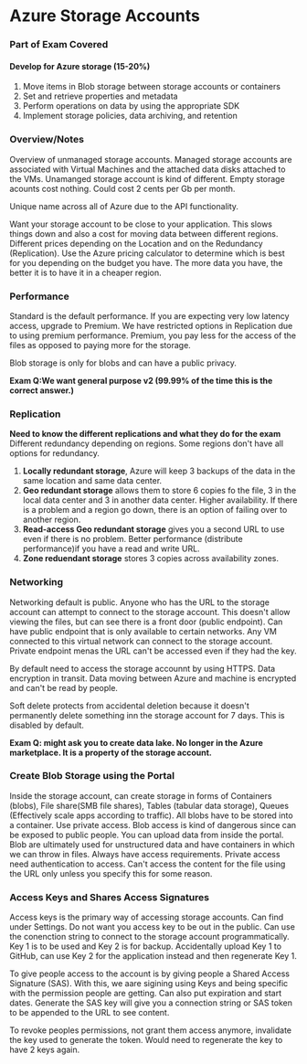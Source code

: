 # Azure Storage Accounts

### Part of Exam Covered
#### Develop for Azure storage (15-20%)
1. Move items in Blob storage between storage accounts or containers
2. Set and retrieve properties and metadata
3. Perform operations on data by using the appropriate SDK
4. Implement storage policies, data archiving, and retention

### Overview/Notes
Overview of unmanaged storage accounts.
Managed storage accounts are associated with Virtual Machines and the attached data disks attached to the VMs.
Unamanged storage account is kind of different.
Empty storage acounts cost nothing. Could cost 2 cents per Gb per month.

Unique name across all of Azure due to the API functionality.

Want your storage account to be close to your application. This slows things down and also a cost for moving data between different regions.
Different prices depending on the Location and on the Redundancy (Replication). Use the Azure pricing calculator to determine which is best for you depending on the budget you have.
The more data you have, the better it is to have it in a cheaper region.

### Performance
Standard is the default performance. If you are expecting very low latency access, upgrade to Premium. We have restricted options in Replication due to using premium performance.
Premium, you pay less for the access of the files as opposed to paying more for the storage.

Blob storage is only for blobs and can have a public privacy.

**Exam Q:We want general purpose v2 (99.99% of the time this is the correct answer.)**

### Replication
**Need to know the different replications and what they do for the exam**
Different redundancy depending on regions. Some regions don't have all options for redundancy.
1. **Locally redundant storage**, Azure will keep 3 backups of the data in the same location and same data center.
2. **Geo redundant storage** allows them to store 6 copies fo the file, 3 in the local data center and 3 in another data center. Higher availability. If there is a problem and a region go down, there is an option of failing over to another region.
3. **Read-access Geo redundant storage** gives you a second URL to use even if there is no problem. Better performance (distribute performance)if you have a read and write URL.
4. **Zone reduendant storage** stores 3 copies across availability zones.

### Networking
Networking default is public. Anyone who has the URL to the storage account can attempt to connect to the storage account. This doesn't allow viewing the files, but can see there is a front door (public endpoint). Can have public endpoint that is only available to certain networks. Any VM connected to this virtual network can connect to the storage account. Private endpoint menas the URL can't be accessed even if they had the key.

By default need to access the storage accounnt by using HTTPS. Data encryption in transit. Data moving between Azure and machine is encrypted and can't be read by people.

Soft delete protects from accidental deletion because it doesn't permanently delete something inn the storage account for 7 days. This is disabled by default.

**Exam Q: might ask you to create data lake. No longer in the Azure marketplace. It is a property of the storage account.**

### Create Blob Storage using the Portal
Inside the storage account, can create storage in forms of Containers (blobs), File share(SMB file shares), Tables (tabular data storage), Queues (Effectively scale apps according to traffic).
All blobs have to be stored into a container. 
Use private access. Blob access is kind of dangerous since can be exposed to public people.
You can upload data from inside the portal.
Blob are ultimately used for unstructured data and have containers in which we can throw in files.
Always have access requirements.
Private access need authentication to access. Can't access the content for the file using the URL only unless you specify this for some reason.

### Access Keys and Shares Access Signatures
Access keys is the primary way of accessing storage accounts. Can find under Settings. Do not want you access key to be out in the public. Can use the conenction string to connect to the storage account programmatically. Key 1 is to be used and Key 2 is for backup. Accidentally upload Key 1 to GitHub, can use Key 2 for the application instead and then regenerate Key 1.

To give people access to the account is by giving people a Shared Access Signature (SAS). With this, we aare sigining using Keys and being specific with the permission people are getting. Can also put expiration and start dates. Generate the SAS key will give you a connection string or SAS token to be appended to the URL to see content.

To revoke peoples permissions, not grant them access anymore, invalidate the key used to generate the token. Would need to regenerate the key to have 2 keys again.

